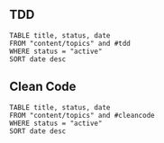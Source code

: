 ## TDD

```dataview
TABLE title, status, date
FROM "content/topics" and #tdd 
WHERE status = "active"
SORT date desc
```

## Clean Code

```dataview
TABLE title, status, date
FROM "content/topics" and #cleancode 
WHERE status = "active"
SORT date desc
```
